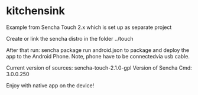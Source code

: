kitchensink
===========

Example from Sencha Touch 2.x which is set up as separate project

Create or link the sencha distro in the folder ../touch

After that run: 
sencha package run android.json 
to package and deploy the app to the Android Phone. Note, phone have to be connectedvia usb cable.

Current version of sources: sencha-touch-2.1.0-gpl
Version of Sencha Cmd: 3.0.0.250

Enjoy with native app on the device!
